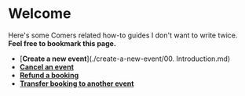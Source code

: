 # Welcome  

Here's some Comers related how-to guides I don't want to write twice.  
**Feel free to bookmark this page.**  

- [**Create a new event**](./create-a-new-event/00. Introduction.md)  
- [**Cancel an event**](./cancel-event/00.%20Cancel%20an%20event.md)  
- [**Refund a booking**](./refund-a-booking.md)  
- [**Transfer booking to another event**](./transfer-booking-to-another-event.md)  

<!-- * [**Glossary**](./glossary.md) -->  
